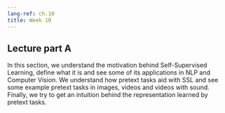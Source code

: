 ```yaml
---
lang-ref: ch.10
title: Week 10
---
```



## Lecture part A

In this section, we understand the motivation behind Self-Supervised Learning, define what it is and see some of its applications in NLP and Computer Vision. We understand how pretext tasks aid with SSL and see some example pretext tasks in images, videos and videos with sound. Finally, we try to get an intuition behind the representation learned by pretext tasks.
